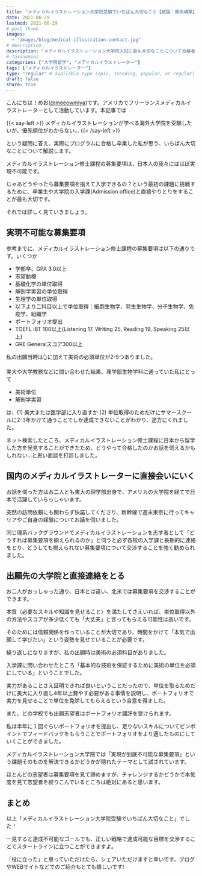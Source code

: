 ```yaml
---
title: "メディカルイラストレーション大学院受験でいちばん大切なこと【結論：関係構築】"
date: 2021-06-29
lastmod: 2021-06-29
# post thumb
images:
  - "images/blog/medical-illustration-contact.jpg"
# description
description: "メディカルイラストレーション大学院入試に最も大切なことについて合格者が教えます！"
# Taxonomies
categories: ["大学院留学", "メディカルイラストレーター"]
tags: ["メディカルイラストレーター"]
type: "regular" # available type (epic, trending, popular, or regular)
draft: false
share: true
---
```


こんにちは！めお(<u><a href="https://twitter.com/meeowmiya" target="_blank">@meeowmiya</a></u>)です。アメリカでフリーランスメディカルイラストレーターとして活動しています。本記事では

{{< say-left >}}
メディカルイラストレーションが学べる海外大学院を受験したいが、優先順位がわからない...
{{< /say-left >}}

という疑問に答え、実際にプログラムに合格し卒業した私が思う、いちばん大切なことについて解説します。

メディカルイラストレーション修士課程の募集要項は、日本人の我々にはほぼ実現不可能です。

じゃあどうやったら募集要項を揃えて入学できるの？という最初の課題に挑戦するために、卒業生や大学院の入学課(Admission office)と直接やりとりをすることが最も大切です。

それでは詳しく見ていきましょう。



## 実現不可能な募集要項

参考までに、メディカルイラストレーション修士課程の募集要項は以下の通りです。いくつか

* 学部卒、GPA 3.0以上
* 志望動機
* 基礎化学の単位取得
* 解剖学実習の単位取得
* 生理学の単位取得
* 以下より二科目以上で単位取得：細胞生物学、発生生物学、分子生物学、免疫学、組織学
* ポートフォリオ提出
* TOEFL iBT 100以上(Listening 17, Writing 25, Reading 19, Speaking 25以上)
* GRE Generalスコア300以上


私の出願当時は👆に加えて美術の必須単位が2-5つありました。

美大や大学教務などに問い合わせた結果、理学部生物学科に通っていた私にとって

* 美術単位
* 解剖学実習

は、(1) 美大または医学部に入り直すか (2) 単位取得のためだけにサマースクールに2-3年かけて通うことでしか達成できないことがわかり、途方にくれました。

ネット検索したところ、メディカルイラストレーション修士課程に日本から留学した方を発見することができたため、どうやって合格したのかお話を伺えるかもしれない...と思い面談を打診しました。

## 国内のメディカルイラストレーターに直接会いにいく

お話を伺った方はお二人とも東大の理学部出身で、アメリカの大学院を経てで日本で活躍していらっしゃいます。

突然の訪問依頼にも関わらず快諾してくださり、新幹線で週末東京に行ってキャリアやご自身の経験についてお話を伺いました。

同じ理系バックグラウンドでメディカルイラストレーションを志す者として「どうすれば募集要項を揃えられるのか」と伺うと必ず各校の入学課と長期的に連絡をとり、どうしても揃えられない募集要項について交渉することを強く勧められました。

## 出願先の大学院と直接連絡をとる

お二人がおっしゃった通り、日本とは違い、北米では募集要項を交渉することができます。

本質（必要なスキルや知識を見せること）を満たしてさえいれば、単位取得以外の方法やスコアが多少低くても「大丈夫」と言ってもらえる可能性は高いです。

そのためには信頼関係を作っていることが大切であり、時間をかけて「本気で出願して学びたい」という姿勢を見せていることが必要です。

繰り返しになりますが、私の出願時は美術の必須科目がありました。

入学課に問い合わせたところ「基本的な技術を保証するために美術の単位を必須にしている」ということでした。

実力があることさえ証明できれば良いということだったので、単位を取るためだけに美大に入り直し4年以上費やす必要がある事情を説明し、ポートフォリオで実力を見せることで単位を免除してもらえるという合意を得ました。

また、どの学校でも出願志望者はポートフォリオ講評を受けられます。

私は半年に１回ぐらいポートフォリオを提出し、足りないスキルについてピンポイントでフィードバックをもらうことでポートフォリオをより適したものにしていくことができました。

メディカルイラストレーション大学院では「実現が到底不可能な募集要項」という課題そのものを解決できるかどうかが隠れたテーマとして試されています。

ほとんどの志望者は募集要項を見て諦めますが、チャレンジするかどうかで本気度を見て志望者を絞りこんでいるところは絶対にあると思います。


## まとめ

以上「メディカルイラストレーション大学院受験でいちばん大切なこと」でした！

一見すると達成不可能なゴールでも、正しい戦略で達成可能な目標を交渉することでスタートラインに立つことができますよ。

「役に立った」と思っていただけたら、シェアいただけますと幸いです。ブログやWEBサイトなどでのご紹介もとても嬉しいです!